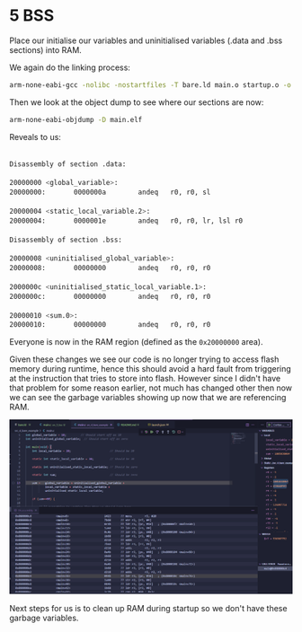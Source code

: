 # 5 BSS
Place our initialise our variables and uninitialised variables (.data and .bss sections) into RAM.

We again do the linking process:
```sh
arm-none-eabi-gcc -nolibc -nostartfiles -T bare.ld main.o startup.o -o main.elf
```

Then we look at the object dump to see where our sections are now:
```sh
arm-none-eabi-objdump -D main.elf
```

Reveals to us:
```sh

Disassembly of section .data:

20000000 <global_variable>:
20000000:       0000000a        andeq   r0, r0, sl

20000004 <static_local_variable.2>:
20000004:       0000001e        andeq   r0, r0, lr, lsl r0

Disassembly of section .bss:

20000008 <uninitialised_global_variable>:
20000008:       00000000        andeq   r0, r0, r0

2000000c <uninitialised_static_local_variable.1>:
2000000c:       00000000        andeq   r0, r0, r0

20000010 <sum.0>:
20000010:       00000000        andeq   r0, r0, r0
```

Everyone is now in the RAM region (defined as the `0x20000000` area).

Given these changes we see our code is no longer trying to access flash memory during runtime, hence this should avoid a hard fault from triggering at the instruction that tries to store into flash. However since I didn't have that problem for some reason earlier, not much has changed other then now we can see the garbage variables showing up now that we are referencing RAM.

![no hard](../images/nohard.png)

Next steps for us is to clean up RAM during startup so we don't have these garbage variables.